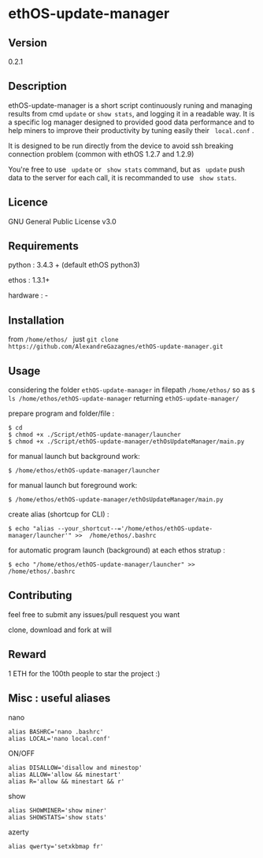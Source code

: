 # ethOS-update-manager
<p>
  
## Version
0.2.1 
<p><p>

## Description

ethOS-update-manager is a short script continuously runing and managing results from cmd ``` update ``` or ``` show stats ```, and logging it in a readable way. It is a specific log manager designed to provided good data performance and to help miners to improve their productivity by tuning easily their ``` local.conf``` .

It is designed to be run directly from the device to avoid ssh breaking connection problem (common with ethOS 1.2.7 and 1.2.9)

You're free to use ``` update```  or ``` show stats```  command, but as ``` update```  push data to the server for each call, it is recommanded to use ``` show stats```.

<p><p>

## Licence

GNU General Public License v3.0
<p><p>

##  Requirements

python :   3.4.3 + (default ethOS python3)<p>
ethos :    1.3.1+ <p>
hardware : -
<p><p>

##  Installation
from ```/home/ethos/ ``` just ```git clone https://github.com/AlexandreGazagnes/ethOS-update-manager.git```
<p><p>

## Usage

considering the folder ``` ethOS-update-manager ``` in filepath ``` /home/ethos/ ```
so as ``` $ ls /home/ethos/ethOS-update-manager ``` returning ``` ethOS-update-manager/ ``` 

prepare program and folder/file : 
```
$ cd
$ chmod +x ./Script/ethOS-update-manager/launcher
$ chmod +x ./Script/ethOS-update-manager/ethOsUpdateManager/main.py
```

for manual launch but background work: 
```
$ /home/ethos/ethOS-update-manager/launcher
```

for manual launch but foreground work: 
```
$ /home/ethos/ethOS-update-manager/ethOsUpdateManager/main.py
```


create alias (shortcup for CLI) : 
```
$ echo "alias --your_shortcut--='/home/ethos/ethOS-update-manager/launcher'" >>  /home/ethos/.bashrc
```

for automatic program launch (background) at each ethos stratup : 
```
$ echo "/home/ethos/ethOS-update-manager/launcher" >> /home/ethos/.bashrc
```
<p><p>
  
## Contributing
feel free to submit any issues/pull resquest you want <p>
clone, download and fork at will 
<p><p>
  
## Reward

1 ETH for the 100th people to star the project :) 
<p><p>
  
##  Misc : useful aliases

nano
```
alias BASHRC='nano .bashrc'
alias LOCAL='nano local.conf'
```

ON/OFF
```
alias DISALLOW='disallow and minestop'
alias ALLOW='allow && minestart'
alias R='allow && minestart && r'
```

show
```
alias SHOWMINER='show miner'
alias SHOWSTATS='show stats'
```

azerty
```
alias qwerty='setxkbmap fr'
```


